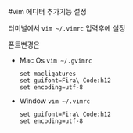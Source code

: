 #vim 에디터 추가기능 설정
<br>
<p>터미널에서 <code>vim ~/.vimrc</code> 입력후에 설정</p>
<p>폰트변경은</p>
<ul>
<li>Mac Os <code>vim ~/.gvimrc</code>
<code><pre>
set macligatures
set guifont=Fira\ Code:h12
set encoding=utf-8
</pre></code>
</li>
<li>Window <code>vim ~/.vimrc</code>
<code><pre>
set guifont=Fira\ Code:h12
set encoding=utf-8
</pre></code>
</li>

